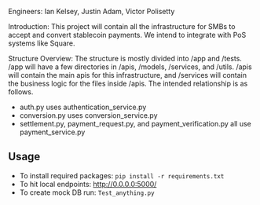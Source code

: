 Engineers:
Ian Kelsey, Justin Adam, Victor Polisetty

Introduction:
This project will contain all the infrastructure for SMBs to accept and convert stablecoin payments. We intend to integrate with PoS systems like Square.

Structure Overview:
The structure is mostly divided into /app and /tests. /app will have a few directories in /apis, /models, /services, and /utils. /apis will contain the main apis for this infrastructure, and /services will contain the business logic for the files inside /apis. The intended relationship is as follows.
- auth.py uses authentication_service.py
- conversion.py uses conversion_service.py
- settlement.py, payment_request.py, and payment_verification.py all use payment_service.py

## Usage
- To install required packages: `pip install -r requirements.txt`
- To hit local endpoints: http://0.0.0.0:5000/
- To create mock DB run: `Test_anything.py`
